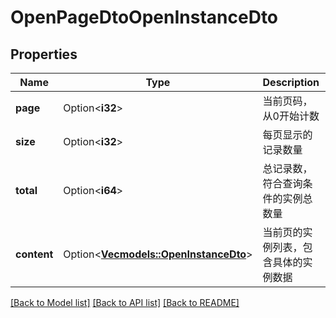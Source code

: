 # OpenPageDtoOpenInstanceDto

## Properties

Name | Type | Description | Notes
------------ | ------------- | ------------- | -------------
**page** | Option<**i32**> | 当前页码，从0开始计数 | [optional]
**size** | Option<**i32**> | 每页显示的记录数量 | [optional]
**total** | Option<**i64**> | 总记录数，符合查询条件的实例总数量 | [optional]
**content** | Option<[**Vec<models::OpenInstanceDto>**](OpenInstanceDTO.md)> | 当前页的实例列表，包含具体的实例数据 | [optional]

[[Back to Model list]](../README.md#documentation-for-models) [[Back to API list]](../README.md#documentation-for-api-endpoints) [[Back to README]](../README.md)


